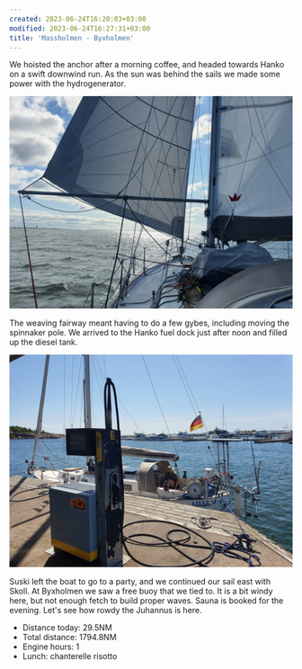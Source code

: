 ```yaml
---
created: 2023-06-24T16:20:03+03:00
modified: 2023-06-24T16:27:31+03:00
title: 'Massholmen - Byxholmen'
---
```


We hoisted the anchor after a morning coffee, and headed towards Hanko on a swift downwind run. As the sun was behind the sails we made some power with the hydrogenerator.

![Image](../2023/c63a3d76188c0975e2fa47dd47d1b555.jpg) 

The weaving fairway meant having to do a few gybes, including moving the spinnaker pole. We arrived to the Hanko fuel dock just after noon and filled up the diesel tank.

![Image](../2023/67eec7e788f04dbfd22d522bf07b9b75.jpg) 

Suski left the boat to go to a party, and we continued our sail east with Skoll. At Byxholmen we saw a free buoy that we tied to. It is a bit windy here, but not enough fetch to build proper waves. Sauna is booked for the evening.
Let's see how rowdy the Juhannus is here.

* Distance today: 29.5NM
* Total distance: 1794.8NM
* Engine hours: 1
* Lunch: chanterelle risotto
